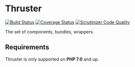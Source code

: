 Thruster
========

[![Build Status](https://travis-ci.org/gcds/thruster.svg?branch=master)](https://travis-ci.org/gcds/thruster)
[![Coverage Status](https://coveralls.io/repos/gcds/thruster/badge.svg?branch=master&service=github)](https://coveralls.io/github/gcds/thruster?branch=master)
[![Scrutinizer Code Quality](https://scrutinizer-ci.com/g/gcds/thruster/badges/quality-score.png?b=master)](https://scrutinizer-ci.com/g/gcds/thruster/?branch=master)

The set of components, bundles, wrappers.


Requirements
------------

Thruster is only supported on **PHP 7.0** and up.
